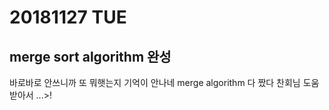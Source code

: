 # 20181127 TUE
## merge sort algorithm 완성

바로바로 안쓰니까 또 뭐햇는지 기억이 안나네 
merge algorithm 다 짰다 
찬회님 도움받아서 ...>!
